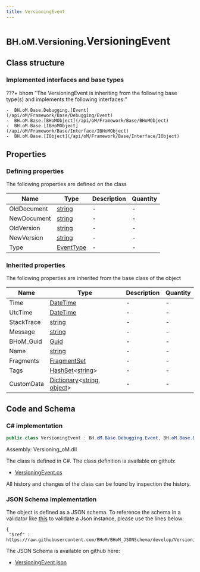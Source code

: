 ```yaml
---
title: VersioningEvent
---
```


# <small>BH.oM.Versioning.</small>**VersioningEvent**



## Class structure

### Implemented interfaces and base types

???+ bhom "The VersioningEvent is inheriting from the following base type(s) and implements the following interfaces:"

    -  BH.oM.Base.Debugging.[Event](/api/oM/Framework/Base/Debugging/Event)
    -  BH.oM.Base.[BHoMObject](/api/oM/Framework/Base/BHoMObject)
    -  BH.oM.Base.[IBHoMObject](/api/oM/Framework/Base/Interface/IBHoMObject)
    -  BH.oM.Base.[IObject](/api/oM/Framework/Base/Interface/IObject)


## Properties



### Defining properties

The following properties are defined on the class

| Name             | Type             | Description      | Quantity         |
|------------------|------------------|------------------|------------------|
| OldDocument | [string](https://learn.microsoft.com/en-us/dotnet/api/System.String?view=netstandard-2.0) | - | - |
| NewDocument | [string](https://learn.microsoft.com/en-us/dotnet/api/System.String?view=netstandard-2.0) | - | - |
| OldVersion | [string](https://learn.microsoft.com/en-us/dotnet/api/System.String?view=netstandard-2.0) | - | - |
| NewVersion | [string](https://learn.microsoft.com/en-us/dotnet/api/System.String?view=netstandard-2.0) | - | - |
| Type | [EventType](/api/oM/Framework/Base/Debugging/EventType) | - | - |


### Inherited properties
The following properties are inherited from the base class of the object

| Name             | Type             | Description      | Quantity         |
|------------------|------------------|------------------|------------------|
| Time | [DateTime](https://learn.microsoft.com/en-us/dotnet/api/System.DateTime?view=netstandard-2.0) | - | - |
| UtcTime | [DateTime](https://learn.microsoft.com/en-us/dotnet/api/System.DateTime?view=netstandard-2.0) | - | - |
| StackTrace | [string](https://learn.microsoft.com/en-us/dotnet/api/System.String?view=netstandard-2.0) | - | - |
| Message | [string](https://learn.microsoft.com/en-us/dotnet/api/System.String?view=netstandard-2.0) | - | - |
| BHoM_Guid | [Guid](https://learn.microsoft.com/en-us/dotnet/api/System.Guid?view=netstandard-2.0) | - | - |
| Name | [string](https://learn.microsoft.com/en-us/dotnet/api/System.String?view=netstandard-2.0) | - | - |
| Fragments | [FragmentSet](/api/oM/Framework/Base/FragmentSet) | - | - |
| Tags | [HashSet](https://learn.microsoft.com/en-us/dotnet/api/System.Collections.Generic.HashSet-1?view=netstandard-2.0)&lt;[string](https://learn.microsoft.com/en-us/dotnet/api/System.String?view=netstandard-2.0)&gt; | - | - |
| CustomData | [Dictionary](https://learn.microsoft.com/en-us/dotnet/api/System.Collections.Generic.Dictionary-2?view=netstandard-2.0)&lt;[string](https://learn.microsoft.com/en-us/dotnet/api/System.String?view=netstandard-2.0), [object](https://learn.microsoft.com/en-us/dotnet/api/System.Object?view=netstandard-2.0)&gt; | - | - |


## Code and Schema

### C# implementation

``` C# title="C#"
public class VersioningEvent : BH.oM.Base.Debugging.Event, BH.oM.Base.BHoMObject, BH.oM.Base.IBHoMObject, BH.oM.Base.IObject
```

Assembly: Versioning_oM.dll

The class is defined in C#. The class definition is available on github:

- [VersioningEvent.cs](https://github.com/BHoM/BHoM/blob/develop/Versioning_oM/VersioningEvent.cs)

All history and changes of the class can be found by inspection the history.
### JSON Schema implementation

The object is defined as a JSON schema. To reference the schema in a validator like [this](https://www.jsonschemavalidator.net/) to validate a Json instance, please use the lines below:

``` { .json .copy .select } title="JSON Schema"
{
 "$ref" : https://raw.githubusercontent.com/BHoM/BHoM_JSONSchema/develop/Versioning_oM/VersioningEvent.json}
```

The JSON Schema is available on github here:

- [VersioningEvent.json](https://github.com/BHoM/BHoM_JSONSchema/blob/develop/Versioning_oM/VersioningEvent.json)
